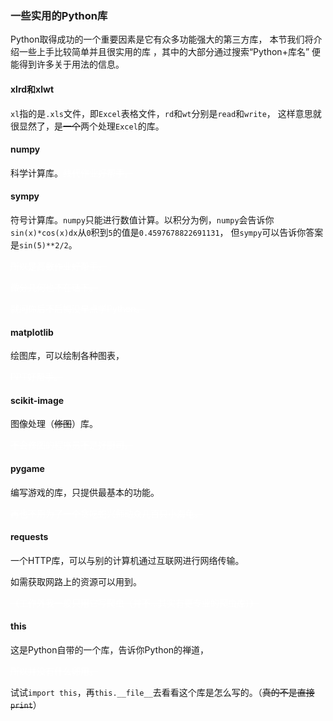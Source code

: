 ### 一些实用的Python库

Python取得成功的一个重要因素是它有众多功能强大的第三方库，
本节我们将介绍一些上手比较简单并且很实用的库
，其中的大部分通过搜索“Python+库名”
便能得到许多关于用法的信息。

#### xlrd和xlwt

`xl`指的是`.xls`文件，即`Excel`表格文件，`rd`和`wt`分别是`read`和`write`，
这样意思就很显然了，是~~一个~~两个处理`Excel`的库。

#### numpy

科学计算库。<font color=#ffffff>~~线代作业好帮手。~~</font>

#### sympy

符号计算库。`numpy`只能进行数值计算。以积分为例，`numpy`会告诉你`sin(x)*cos(x)dx`从`0`积到`5`的值是`0.4597678822691131`，
但`sympy`可以告诉你答案是`sin(5)**2/2`。

<font color=#ffffff>~~所以是高数作业好帮手。~~</font>

<font color=#ffffff>~~微分几何也不在话下。~~</font>

<font color=#ffffff>~~就问你后不后悔没早点学Python。~~</font>

#### matplotlib

绘图库，可以绘制各种图表，

<font color=#ffffff>~~PPT好帮手。~~</font>

#### scikit-image

图像处理（~~修图~~）库。

<font color=#ffffff>~~不会修图的程序员不是好厨司。~~</font>

#### pygame

编写游戏的库，只提供最基本的功能。

<font color=#ffffff>~~再也不用为了一个贪吃蛇兴师动众几百只小海龟。~~</font>

#### requests

一个HTTP库，可以与别的计算机通过互联网进行网络传输。

如需获取网路上的资源可以用到。

<font color=#ffffff>~~（工作外我一般只用它写爬虫（并不…其实有更专业的爬虫库））~~</font>

#### this

这是Python自带的一个库，告诉你Python的禅道，

<font color=#ffffff>~~所以并没有什么卵用。~~</font>

试试`import this`，再`this.__file__`去看看这个库是怎么写的。（~~真的不是直接`print`~~）
